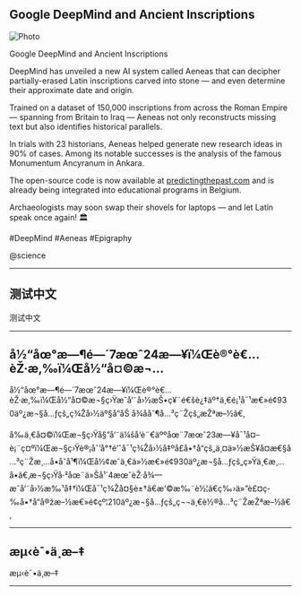 <!--
[300] [201728830] [2025-07-24 09:05] 
-->

## Google DeepMind and Ancient Inscriptions

![Photo](https://github.com/jp0id/msg4git/releases/download/assets-20250724-082056/photo_20250724_090528_668592_be41f9.jpg)  
  
Google DeepMind and Ancient Inscriptions  
  
DeepMind has unveiled a new AI system called Aeneas that can decipher partially-erased Latin inscriptions carved into stone — and even determine their approximate date and origin.  
  
Trained on a dataset of 150,000 inscriptions from across the Roman Empire — spanning from Britain to Iraq — Aeneas not only reconstructs missing text but also identifies historical parallels.  
  
In trials with 23 historians, Aeneas helped generate new research ideas in 90% of cases. Among its notable successes is the analysis of the famous Monumentum Ancyranum in Ankara.  
  
The open-source code is now available at [predictingthepast.com](https://predictingthepast.com/) and is already being integrated into educational programs in Belgium.  
  
Archaeologists may soon swap their shovels for laptops — and let Latin speak once again! 🏛️  
  
#DeepMind #Aeneas #Epigraphy  
  
@science  

---


<!--
[298] [201728830] [2025-07-24 09:01] 
-->

## 测试中文

测试中文  

---


<!--
[296] [201728830] [2025-07-24 09:01] 
-->

## å½“åœ°æ—¶é—´7æœˆ24æ—¥ï¼Œè®°è€…èŽ·æ‚‰ï¼Œå½“å¤©æ¬...

å½“åœ°æ—¶é—´7æœˆ24æ—¥ï¼Œè®°è€…èŽ·æ‚‰ï¼Œå½“å¤©æ¬§ç›Ÿæˆå‘˜å›½æŠ•ç¥¨é€šè¿‡äº†ä¸€é¡¹å¯¹æ€»é¢930äº¿æ¬§å…ƒçš„ç¾Žå›½äº§å“åŠ å¾ååˆ¶å…³ç¨Žçš„æŽªæ–½ã€‚  
  
å‰ä¸€å¤©ï¼Œæ¬§ç›Ÿå§”å‘˜ä¼šå‘è¨€äººåœ¨7æœˆ23æ—¥å¯¹å¤–è¡¨ç¤ºï¼Œæ¬§ç›Ÿè®¡åˆ’å°†é’ˆå¯¹ç¾Žå›½å‡ºå£å•†å“çš„ä¸¤ä»½æŠ¥å¤æ€§å…³ç¨Žæ¸…å•åˆå¹¶ï¼Œå½¢æˆä¸€ä»½æ€»é¢930äº¿æ¬§å…ƒçš„ç»Ÿä¸€æ¸…å•ã€‚æ¬§ç›Ÿå·²åœ¨ä»Šå¹´4æœˆèŽ·å¾—æˆå‘˜å›½æ‰¹å‡†ï¼Œå¯¹ç¾Žå¤§è±†ã€æ‘©æ‰˜è½¦ã€ç‰›ä»”è£¤ç­‰å•†å“å®žæ–½æ€»é¢çº¦210äº¿æ¬§å…ƒçš„ç¬¬ä¸€è½®å…³ç¨ŽæŽªæ–½ã€‚  

---


<!--
[294] [201728830] [2025-07-24 08:44] 
-->

## æµ‹è¯•ä¸­æ–‡

æµ‹è¯•ä¸­æ–‡  

---

